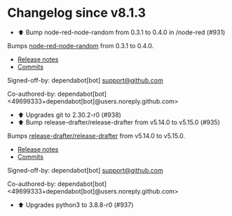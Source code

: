 # Changelog since v8.1.3
- ⬆️ Bump node-red-node-random from 0.3.1 to 0.4.0 in /node-red (#931)

Bumps [node-red-node-random](https://github.com/node-red/node-red-nodes) from 0.3.1 to 0.4.0.
- [Release notes](https://github.com/node-red/node-red-nodes/releases)
- [Commits](https://github.com/node-red/node-red-nodes/commits/0.4.0)

Signed-off-by: dependabot[bot] <support@github.com>

Co-authored-by: dependabot[bot] <49699333+dependabot[bot]@users.noreply.github.com> 
- ⬆️ Upgrades git to 2.30.2-r0 (#938) 
- ⬆️ Bump release-drafter/release-drafter from v5.14.0 to v5.15.0 (#935)

Bumps [release-drafter/release-drafter](https://github.com/release-drafter/release-drafter) from v5.14.0 to v5.15.0.
- [Release notes](https://github.com/release-drafter/release-drafter/releases)
- [Commits](https://github.com/release-drafter/release-drafter/compare/v5.14.0...fe52e97d262833ae07d05efaf1a239df3f1b5cd4)

Signed-off-by: dependabot[bot] <support@github.com>

Co-authored-by: dependabot[bot] <49699333+dependabot[bot]@users.noreply.github.com> 
- ⬆️ Upgrades python3 to 3.8.8-r0 (#937) 
